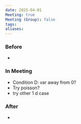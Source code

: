 ```yaml
---
date: 2025-04-01
Meeting: true
Meeting (Group): false
tags: 
aliases:
---
```


### Before
- 

### In Meeting
- Condition D: var away from 0?
- Try poisson?
- try other 1 d case

### After
- 